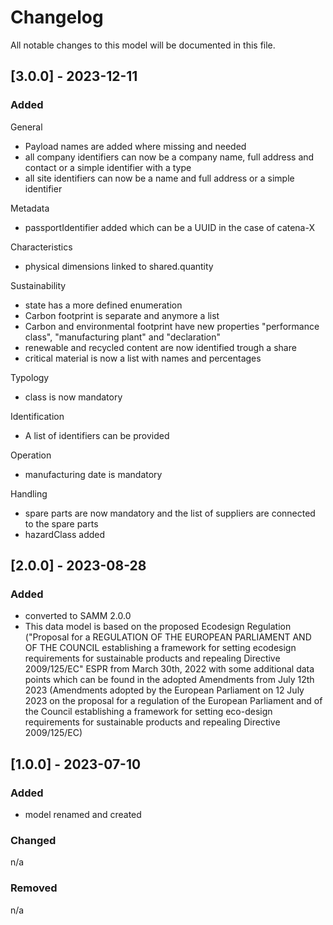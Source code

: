 # Changelog
All notable changes to this model will be documented in this file.

## [3.0.0] - 2023-12-11
### Added
General
- Payload names are added where missing and needed
- all company identifiers can now be a company name, full address and contact or a simple identifier with a type
- all site identifiers can now be a name and full address or a simple identifier

Metadata
- passportIdentifier added which can be a UUID in the case of catena-X

Characteristics
- physical dimensions linked to shared.quantity

Sustainability
- state has a more defined enumeration
- Carbon footprint is separate and anymore a list
- Carbon and environmental footprint have new properties "performance class", "manufacturing plant" and "declaration"
- renewable and recycled content are now identified trough a share
- critical material is now a list with names and percentages

Typology
- class is now mandatory

Identification
- A list of identifiers can be provided

Operation
- manufacturing date is mandatory

Handling
- spare parts are now mandatory and the list of suppliers are connected to the spare parts
- hazardClass added


## [2.0.0] - 2023-08-28
### Added
- converted to SAMM 2.0.0
- This data model is based on the proposed Ecodesign Regulation ("Proposal for a REGULATION OF THE EUROPEAN PARLIAMENT AND OF THE COUNCIL establishing a framework for setting ecodesign requirements for sustainable products and repealing Directive 2009/125/EC" ESPR from March 30th, 2022 with some additional data points which can be found in the adopted Amendments from July 12th 2023 (Amendments adopted by the European Parliament on 12 July 2023 on the proposal for a regulation of the European Parliament and of the Council establishing a framework for setting eco-design requirements for sustainable products and repealing Directive 2009/125/EC)


## [1.0.0] - 2023-07-10
### Added
- model renamed and created

### Changed
n/a

### Removed
n/a


